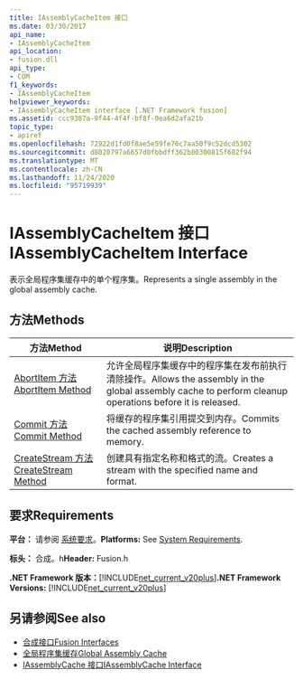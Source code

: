 ```yaml
---
title: IAssemblyCacheItem 接口
ms.date: 03/30/2017
api_name:
- IAssemblyCacheItem
api_location:
- fusion.dll
api_type:
- COM
f1_keywords:
- IAssemblyCacheItem
helpviewer_keywords:
- IAssemblyCacheItem interface [.NET Framework fusion]
ms.assetid: ccc9387a-9f44-4f4f-bf8f-0ea6d2afa21b
topic_type:
- apiref
ms.openlocfilehash: 72922d1fd0f8ae5e59fe76c7aa50f9c52dcd5302
ms.sourcegitcommit: d8020797a6657d0fbbdff362b80300815f682f94
ms.translationtype: MT
ms.contentlocale: zh-CN
ms.lasthandoff: 11/24/2020
ms.locfileid: "95719939"
---
```

# <a name="iassemblycacheitem-interface"></a><span data-ttu-id="9e780-102">IAssemblyCacheItem 接口</span><span class="sxs-lookup"><span data-stu-id="9e780-102">IAssemblyCacheItem Interface</span></span>

<span data-ttu-id="9e780-103">表示全局程序集缓存中的单个程序集。</span><span class="sxs-lookup"><span data-stu-id="9e780-103">Represents a single assembly in the global assembly cache.</span></span>  
  
## <a name="methods"></a><span data-ttu-id="9e780-104">方法</span><span class="sxs-lookup"><span data-stu-id="9e780-104">Methods</span></span>  
  
|<span data-ttu-id="9e780-105">方法</span><span class="sxs-lookup"><span data-stu-id="9e780-105">Method</span></span>|<span data-ttu-id="9e780-106">说明</span><span class="sxs-lookup"><span data-stu-id="9e780-106">Description</span></span>|  
|------------|-----------------|  
|[<span data-ttu-id="9e780-107">AbortItem 方法</span><span class="sxs-lookup"><span data-stu-id="9e780-107">AbortItem Method</span></span>](iassemblycacheitem-abortitem-method.md)|<span data-ttu-id="9e780-108">允许全局程序集缓存中的程序集在发布前执行清除操作。</span><span class="sxs-lookup"><span data-stu-id="9e780-108">Allows the assembly in the global assembly cache to perform cleanup operations before it is released.</span></span>|  
|[<span data-ttu-id="9e780-109">Commit 方法</span><span class="sxs-lookup"><span data-stu-id="9e780-109">Commit Method</span></span>](iassemblycacheitem-commit-method.md)|<span data-ttu-id="9e780-110">将缓存的程序集引用提交到内存。</span><span class="sxs-lookup"><span data-stu-id="9e780-110">Commits the cached assembly reference to memory.</span></span>|  
|[<span data-ttu-id="9e780-111">CreateStream 方法</span><span class="sxs-lookup"><span data-stu-id="9e780-111">CreateStream Method</span></span>](iassemblycacheitem-createstream-method.md)|<span data-ttu-id="9e780-112">创建具有指定名称和格式的流。</span><span class="sxs-lookup"><span data-stu-id="9e780-112">Creates a stream with the specified name and format.</span></span>|  
  
## <a name="requirements"></a><span data-ttu-id="9e780-113">要求</span><span class="sxs-lookup"><span data-stu-id="9e780-113">Requirements</span></span>  

 <span data-ttu-id="9e780-114">**平台：** 请参阅 [系统要求](../../get-started/system-requirements.md)。</span><span class="sxs-lookup"><span data-stu-id="9e780-114">**Platforms:** See [System Requirements](../../get-started/system-requirements.md).</span></span>  
  
 <span data-ttu-id="9e780-115">**标头：** 合成。h</span><span class="sxs-lookup"><span data-stu-id="9e780-115">**Header:** Fusion.h</span></span>  
  
 <span data-ttu-id="9e780-116">**.NET Framework 版本：**[!INCLUDE[net_current_v20plus](../../../../includes/net-current-v20plus-md.md)]</span><span class="sxs-lookup"><span data-stu-id="9e780-116">**.NET Framework Versions:** [!INCLUDE[net_current_v20plus](../../../../includes/net-current-v20plus-md.md)]</span></span>  
  
## <a name="see-also"></a><span data-ttu-id="9e780-117">另请参阅</span><span class="sxs-lookup"><span data-stu-id="9e780-117">See also</span></span>

- [<span data-ttu-id="9e780-118">合成接口</span><span class="sxs-lookup"><span data-stu-id="9e780-118">Fusion Interfaces</span></span>](fusion-interfaces.md)
- [<span data-ttu-id="9e780-119">全局程序集缓存</span><span class="sxs-lookup"><span data-stu-id="9e780-119">Global Assembly Cache</span></span>](../../app-domains/gac.md)
- [<span data-ttu-id="9e780-120">IAssemblyCache 接口</span><span class="sxs-lookup"><span data-stu-id="9e780-120">IAssemblyCache Interface</span></span>](iassemblycache-interface.md)
